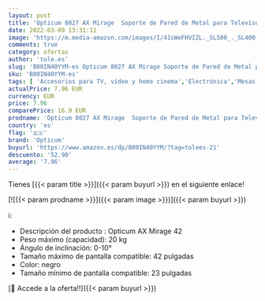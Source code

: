 ```yaml
---
layout: post
title: 'Opticum 8027 AX Mirage  Soporte de Pared de Metal para Televisor de Plasma/LCD/LED desde 17 hasta 42 pulgadas'
date: 2022-03-09 13:31:11
image: 'https://m.media-amazon.com/images/I/41sWeFHVIZL._SL500_._SL400_.jpg'
comments: true
category: ofertas
author: 'tole.es'
slug: 'B00IN40YYM-es Opticum 8027 AX Mirage Soporte de Pared de Metal para...'
sku: 'B00IN40YYM-es'
tags: [ 'Accesorios para TV, vídeo y home cinema','Electrónica','Mesas y soportes para TV','Soportes de pared y techo para TV','TV, vídeo y home cinema','opticum','televisor', ]
actualPrice: 7.96 EUR
currency: EUR
price: 7.96
comparePrice: 16.9 EUR
prodname: 'Opticum 8027 AX Mirage  Soporte de Pared de Metal para Televisor de Plasma/LCD/LED desde 17 hasta 42 pulgadas'
country: 'es'
flag: '🇪🇸'
brand: 'Opticum'
buyurl: 'https://www.amazon.es/dp/B00IN40YYM/?tag=tolees-21'
descuento: '52.90'
average: '7.96'
---
```


Tienes [{{< param title >}}]({{< param buyurl >}}) en el siguiente enlace!

[![{{< param prodname >}}]({{< param image >}})]({{< param buyurl >}})

ℹ️:

- Descripción del producto : Opticum AX Mirage 42
- Peso máximo (capacidad): 20 kg
- Ángulo de inclinación: 0-10°
- Tamaño máximo de pantalla compatible: 42 pulgadas
- Color: negro
- Tamaño mínimo de pantalla compatible: 23 pulgadas

[🛒 Accede a la oferta!!]({{< param buyurl >}})
